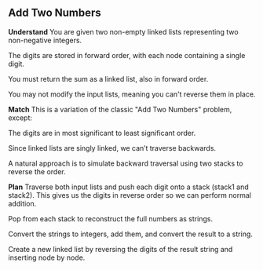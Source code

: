 ## Add Two Numbers
**Understand**
You are given two non-empty linked lists representing two non-negative integers.

The digits are stored in forward order, with each node containing a single digit.

You must return the sum as a linked list, also in forward order.

You may not modify the input lists, meaning you can't reverse them in place.

**Match**
This is a variation of the classic "Add Two Numbers" problem, except:

The digits are in most significant to least significant order.

Since linked lists are singly linked, we can’t traverse backwards.

A natural approach is to simulate backward traversal using two stacks to reverse the order.

**Plan**
Traverse both input lists and push each digit onto a stack (stack1 and stack2).
This gives us the digits in reverse order so we can perform normal addition.

Pop from each stack to reconstruct the full numbers as strings.

Convert the strings to integers, add them, and convert the result to a string.

Create a new linked list by reversing the digits of the result string and inserting node by node.
